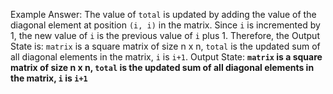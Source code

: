 Example Answer:
The value of `total` is updated by adding the value of the diagonal element at position `(i, i)` in the matrix. Since `i` is incremented by 1, the new value of `i` is the previous value of `i` plus 1. Therefore, the Output State is: `matrix` is a square matrix of size n x n, `total` is the updated sum of all diagonal elements in the matrix, `i` is `i+1`.
Output State: **`matrix` is a square matrix of size n x n, `total` is the updated sum of all diagonal elements in the matrix, `i` is `i+1`**